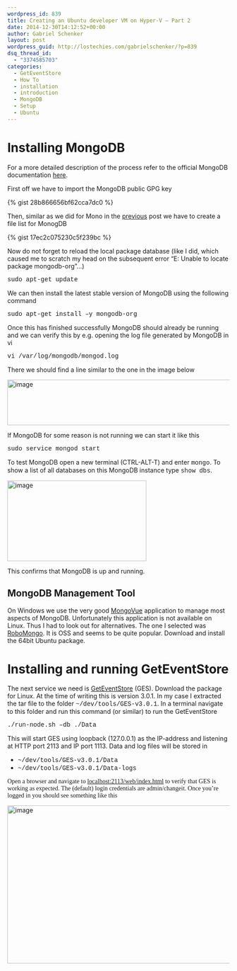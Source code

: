 ```yaml
---
wordpress_id: 839
title: Creating an Ubuntu developer VM on Hyper-V – Part 2
date: 2014-12-30T14:12:52+00:00
author: Gabriel Schenker
layout: post
wordpress_guid: http://lostechies.com/gabrielschenker/?p=839
dsq_thread_id:
  - "3374585703"
categories:
  - GetEventStore
  - How To
  - installation
  - introduction
  - MongoDB
  - Setup
  - Ubuntu
---
```

# Installing MongoDB

For a more detailed description of the process refer to the official MongoDB documentation [here](http://docs.mongodb.org/manual/tutorial/install-mongodb-on-ubuntu/).

First off we have to import the MongoDB public GPG key

{% gist 28b866656bf62cca7dc0 %}

Then, similar as we did for Mono in the [previous](http://lostechies.com/gabrielschenker/2014/12/29/creating-an-ubuntu-developer-vm-on-hyper-v/) post we have to create a file list for MonogDB

{% gist 17ec2c075230c5f239bc %}

Now do not forget to reload the local package database (like I did, which caused me to scratch my head on the subsequent error “E: Unable to locate package mongodb-org”…)

<font face="courier new">sudo apt-get update</font>

We can then install the latest stable version of MongoDB using the following command

<font face="courier new">sudo apt-get install –y mongodb-org</font>

Once this has finished successfully MongoDB should already be running and we can verify this by e.g. opening the log file generated by MongoDB in vi

<font face="courier new">vi /var/log/mongodb/mongod.log</font>

There we should find a line similar to the one in the image below

[<img style="border-top: 0px;border-right: 0px;border-bottom: 0px;border-left: 0px" border="0" alt="image" src="http://lostechies.com/gabrielschenker/files/2014/12/image_thumb3.png" width="609" height="103" />](http://lostechies.com/gabrielschenker/files/2014/12/image3.png)

If MongoDB for some reason is not running we can start it like this

<font face="courier new">sudo service mongod start</font>

To test MongoDB open a new terminal (CTRL-ALT-T) and enter <font face="courier new">mongo</font>. To show a list of all databases on this MongoDB instance type <font face="courier new">show dbs</font>.

[<img style="border-top: 0px;border-right: 0px;border-bottom: 0px;border-left: 0px" border="0" alt="image" src="http://lostechies.com/gabrielschenker/files/2014/12/image_thumb4.png" width="315" height="182" />](http://lostechies.com/gabrielschenker/files/2014/12/image4.png) 

This confirms that MongoDB is up and running.

## MongoDB Management Tool

On Windows we use the very good [MongoVue](http://www.mongovue.com/) application to manage most aspects of MongoDB. Unfortunately this application is not available on Linux. Thus I had to look out for alternatives. The one I selected was [RoboMongo](http://www.robomongo.org/). It is OSS and seems to be quite popular. Download and install the 64bit Ubuntu package.

# Installing and running GetEventStore

The next service we need is [GetEventStore](http://geteventstore.com/) (GES). Download the package for Linux. At the time of writing this is version 3.0.1. In my case I extracted the tar file to the folder <font face="courier new">~/dev/tools/GES-v3.0.1</font>. In a terminal navigate to this folder and run this command (or similar) to run the GetEventStore

<font face="courier new">./run-node.sh &#8211;db ./Data</font>

This will start GES using loopback (127.0.0.1) as the IP-address and listening at HTTP port 2113 and IP port 1113. Data and log files will be stored in 

  * <font face="courier new">~/dev/tools/GES-v3.0.1</font><font face="courier new">/Data</font>
  * <font face="courier new">~/dev/tools/GES-v3.0.1</font><font face="courier new">/Data-logs</font>

<font face="Ge">Open a browser and navigate to <a href="2113/web/index.html">localhost:2113/web/index.html</a> to verify that GES is working as expected. The (default) login credentials are admin/changeit. Once you’re logged in you should see something like this</font>

[<img style="border-top: 0px;border-right: 0px;border-bottom: 0px;border-left: 0px" border="0" alt="image" src="http://lostechies.com/gabrielschenker/files/2014/12/image_thumb5.png" width="609" height="357" />](http://lostechies.com/gabrielschenker/files/2014/12/image5.png)